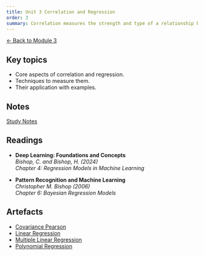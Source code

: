 ```yaml
---
title: Unit 3 Correlation and Regression
order: 3
summary: Correlation measures the strength and type of a relationship between variables, while regression models that relationship with an equation for prediction.
---
```


[← Back to Module 3](./)

## Key topics
- Core aspects of correlation and regression.
- Techniques to measure them.
- Their application with examples.

## Notes
[Study Notes](../../artefacts/module-3/unit-04-corr-reg.md)

## Readings
- **Deep Learning: Foundations and Concepts**  
  *Bishop, C. and Bishop, H. (2024)*  
  *Chapter 4: Regression Models in Machine Learning*  

- **Pattern Recognition and Machine Learning**  
  *Christopher M. Bishop (2006)*  
  *Chapter 6: Bayesian Regression Models*  

## Artefacts
- [Covariance Pearson](../../artefacts/module-3/unit-3-covariance-pearson.ipynb)
- [Linear Regression](../../artefacts/module-3/unit-3-linear-regression.ipynb)
- [Multiple Linear Regression](../../artefacts/module-3/unit-3-multiple-linear-regression.ipynb)
- [Polynomial Regression](../../artefacts/module-3/unit-3-polynomial-regression.ipynb)
